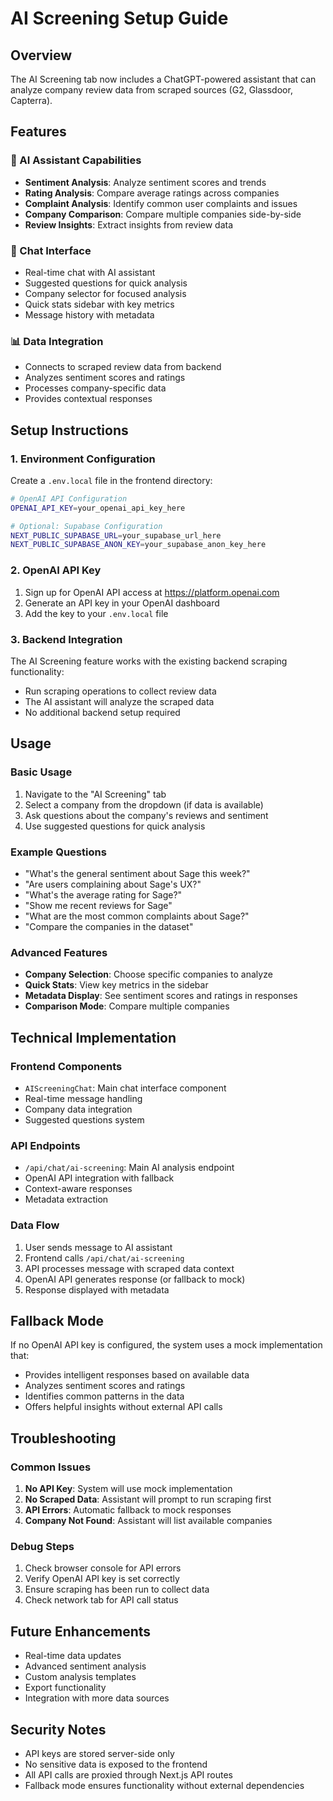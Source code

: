 # AI Screening Setup Guide

## Overview
The AI Screening tab now includes a ChatGPT-powered assistant that can analyze company review data from scraped sources (G2, Glassdoor, Capterra).

## Features

### 🤖 AI Assistant Capabilities
- **Sentiment Analysis**: Analyze sentiment scores and trends
- **Rating Analysis**: Compare average ratings across companies
- **Complaint Analysis**: Identify common user complaints and issues
- **Company Comparison**: Compare multiple companies side-by-side
- **Review Insights**: Extract insights from review data

### 💬 Chat Interface
- Real-time chat with AI assistant
- Suggested questions for quick analysis
- Company selector for focused analysis
- Quick stats sidebar with key metrics
- Message history with metadata

### 📊 Data Integration
- Connects to scraped review data from backend
- Analyzes sentiment scores and ratings
- Processes company-specific data
- Provides contextual responses

## Setup Instructions

### 1. Environment Configuration
Create a `.env.local` file in the frontend directory:

```bash
# OpenAI API Configuration
OPENAI_API_KEY=your_openai_api_key_here

# Optional: Supabase Configuration
NEXT_PUBLIC_SUPABASE_URL=your_supabase_url_here
NEXT_PUBLIC_SUPABASE_ANON_KEY=your_supabase_anon_key_here
```

### 2. OpenAI API Key
1. Sign up for OpenAI API access at https://platform.openai.com
2. Generate an API key in your OpenAI dashboard
3. Add the key to your `.env.local` file

### 3. Backend Integration
The AI Screening feature works with the existing backend scraping functionality:
- Run scraping operations to collect review data
- The AI assistant will analyze the scraped data
- No additional backend setup required

## Usage

### Basic Usage
1. Navigate to the "AI Screening" tab
2. Select a company from the dropdown (if data is available)
3. Ask questions about the company's reviews and sentiment
4. Use suggested questions for quick analysis

### Example Questions
- "What's the general sentiment about Sage this week?"
- "Are users complaining about Sage's UX?"
- "What's the average rating for Sage?"
- "Show me recent reviews for Sage"
- "What are the most common complaints about Sage?"
- "Compare the companies in the dataset"

### Advanced Features
- **Company Selection**: Choose specific companies to analyze
- **Quick Stats**: View key metrics in the sidebar
- **Metadata Display**: See sentiment scores and ratings in responses
- **Comparison Mode**: Compare multiple companies

## Technical Implementation

### Frontend Components
- `AIScreeningChat`: Main chat interface component
- Real-time message handling
- Company data integration
- Suggested questions system

### API Endpoints
- `/api/chat/ai-screening`: Main AI analysis endpoint
- OpenAI API integration with fallback
- Context-aware responses
- Metadata extraction

### Data Flow
1. User sends message to AI assistant
2. Frontend calls `/api/chat/ai-screening`
3. API processes message with scraped data context
4. OpenAI API generates response (or fallback to mock)
5. Response displayed with metadata

## Fallback Mode
If no OpenAI API key is configured, the system uses a mock implementation that:
- Provides intelligent responses based on available data
- Analyzes sentiment scores and ratings
- Identifies common patterns in the data
- Offers helpful insights without external API calls

## Troubleshooting

### Common Issues
1. **No API Key**: System will use mock implementation
2. **No Scraped Data**: Assistant will prompt to run scraping first
3. **API Errors**: Automatic fallback to mock responses
4. **Company Not Found**: Assistant will list available companies

### Debug Steps
1. Check browser console for API errors
2. Verify OpenAI API key is set correctly
3. Ensure scraping has been run to collect data
4. Check network tab for API call status

## Future Enhancements
- Real-time data updates
- Advanced sentiment analysis
- Custom analysis templates
- Export functionality
- Integration with more data sources

## Security Notes
- API keys are stored server-side only
- No sensitive data is exposed to the frontend
- All API calls are proxied through Next.js API routes
- Fallback mode ensures functionality without external dependencies 